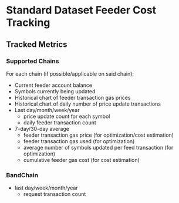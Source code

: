 # Standard Dataset Feeder Cost Tracking

## Tracked Metrics

### Supported Chains

For each chain (if possible/applicable on said chain):

- Current feeder account balance
- Symbols currently being updated
- Historical chart of feeder transaction gas prices
- Historical chart of daily number of price update transactions
- Last day/month/week/year
  - price update count for each symbol
  - daily feeder transaction count
- 7-day/30-day average
  - feeder transaction gas price (for optimization/cost estimation)
  - feeder transaction gas used (for optimization)
  - average number of symbols updated per feed transaction (for optimization)
  - cumulative feeder gas cost (for cost estimation)

### BandChain

- last day/week/month/year
  - request transaction count
